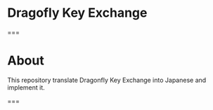 # Dragofly Key Exchange

===

# About
This repository translate Dragonfly Key Exchange into Japanese and implement it.

===
